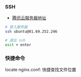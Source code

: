 ### SSH

* [腾讯云服务器地址](https://console.cloud.tencent.com/lighthouse/instance/index)

```bash
# 登入服务器
ssh ubuntu@81.69.252.246

# 退出 ssh
exit + enter
```

### 快捷命令

locate nginx.conf: 快捷查找文件位置
